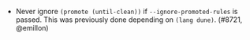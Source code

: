 - Never ignore `(promote (until-clean))` if `--ignore-promoted-rules` is
  passed. This was previously done depending on `(lang dune)`. (#8721,
  @emillon)
